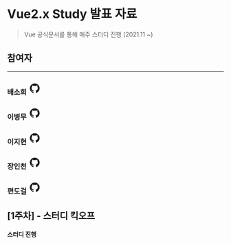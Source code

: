 Vue2.x Study 발표 자료
======================

> Vue 공식문서를 통해 매주 스터디 진행 (2021.11 ~)

## 참여자

---

### 배소희 [<img src="./_images/github.png" width="30" alt="깃허브_로고">](https://naver.com)

### 이병무 [<img src="./_images/github.png" width="30" alt="깃허브_로고">](https://github.com/backsboys)

### 이지현 [<img src="./_images/github.png" width="30" alt="깃허브_로고">](https://naver.com)

### 장인천 [<img src="./_images/github.png" width="30" alt="깃허브_로고">](https://naver.com)

### 편도걸 [<img src="./_images/github.png" width="30" alt="깃허브_로고">](https://naver.com)

[1주차] - 스터디 킥오프
-----------------------

#### 스터디 진행
